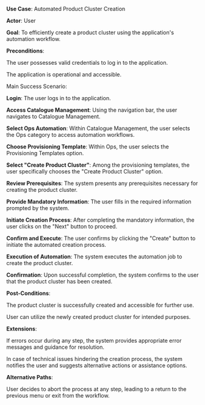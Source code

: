 ﻿**Use Case**: Automated Product Cluster Creation

**Actor**: User

**Goal**: To efficiently create a product cluster using the application's automation workflow.

**Preconditions**:

The user possesses valid credentials to log in to the application.

The application is operational and accessible.

Main Success Scenario:

**Login**: The user logs in to the application.

**Access Catalogue Management**: Using the navigation bar, the user navigates to Catalogue Management.

**Select Ops Automation**: Within Catalogue Management, the user selects the Ops category to access automation workflows.

**Choose Provisioning Template**: Within Ops, the user selects the Provisioning Templates option.

**Select "Create Product Cluster"**: Among the provisioning templates, the user specifically chooses the "Create Product Cluster" option.

**Review Prerequisites**: The system presents any prerequisites necessary for creating the product cluster.

**Provide Mandatory Information**: The user fills in the required information prompted by the system.

**Initiate Creation Process**: After completing the mandatory information, the user clicks on the "Next" button to proceed.

**Confirm and Execute**: The user confirms by clicking the "Create" button to initiate the automated creation process.

**Execution of Automation**: The system executes the automation job to create the product cluster.

**Confirmation**: Upon successful completion, the system confirms to the user that the product cluster has been created.

**Post-Conditions**:

The product cluster is successfully created and accessible for further use.

User can utilize the newly created product cluster for intended purposes.

**Extensions**:

If errors occur during any step, the system provides appropriate error messages and guidance for resolution.

In case of technical issues hindering the creation process, the system notifies the user and suggests alternative actions or assistance options.

**Alternative Paths**:

User decides to abort the process at any step, leading to a return to the previous menu or exit from the workflow.
